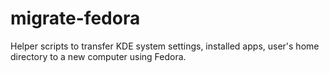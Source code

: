 # migrate-fedora
Helper scripts to transfer KDE system settings, installed apps, user's home directory to a new computer using Fedora.

